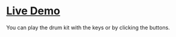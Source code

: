 # [Live Demo](https://dereakif.github.io/drumkit/)
You can play the drum kit with the keys or by clicking the buttons.
